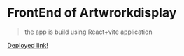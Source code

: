 # FrontEnd of Artwrorkdisplay

> the app is build using React+vite application

[Deployed link!](https://arthi-s48-artworkdisplay.netlify.app/)
